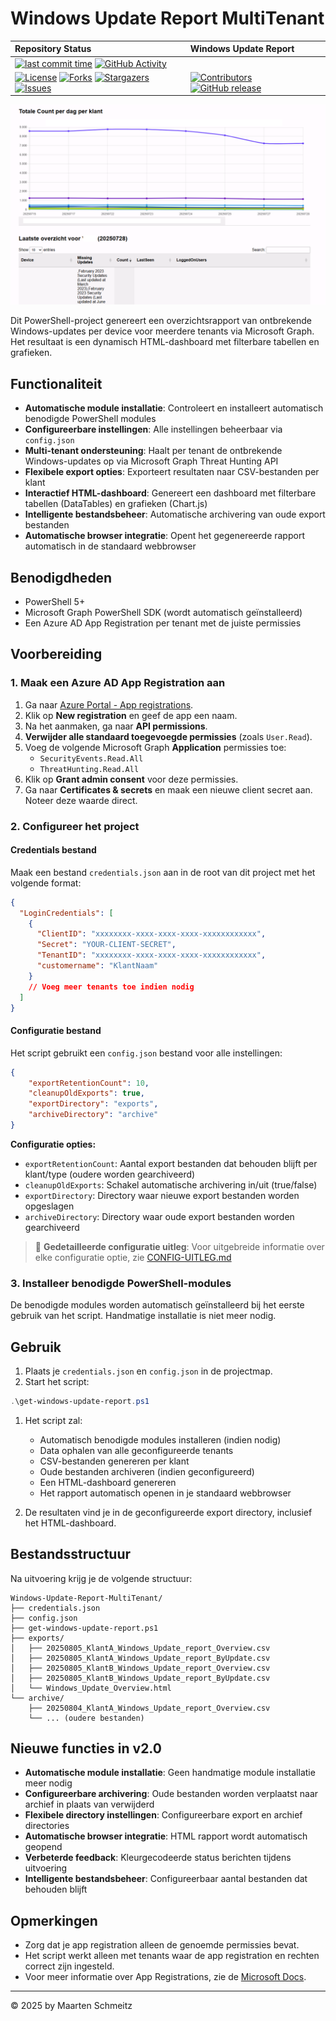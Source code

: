 
# Windows Update Report MultiTenant

| Repository Status | Windows Update Report |
| :--- | :--- |
|  [![last commit time][github-last-commit]][github-master] [![GitHub Activity][commits-shield]][commits] | |
| [![License][license-shield]](LICENSE) [![Forks][forks-shield]][forks-url] [![Stargazers][stars-shield]][stars-url] [![Issues][issues-shield]][issues-url] | [![Contributors][contributors-shield]][contributors-url] [![GitHub release](https://img.shields.io/github/release/scns/Windows-Update-Report-MultiTenant.svg)](https://GitHub.com/scns/Windows-Update-Report-MultiTenant/releases) |

![Dashboard voorbeeld](images/001.png)

Dit PowerShell-project genereert een overzichtsrapport van ontbrekende Windows-updates per device voor meerdere tenants via Microsoft Graph. Het resultaat is een dynamisch HTML-dashboard met filterbare tabellen en grafieken.

## Functionaliteit

- **Automatische module installatie**: Controleert en installeert automatisch benodigde PowerShell modules
- **Configureerbare instellingen**: Alle instellingen beheerbaar via `config.json`
- **Multi-tenant ondersteuning**: Haalt per tenant de ontbrekende Windows-updates op via Microsoft Graph Threat Hunting API
- **Flexibele export opties**: Exporteert resultaten naar CSV-bestanden per klant
- **Interactief HTML-dashboard**: Genereert een dashboard met filterbare tabellen (DataTables) en grafieken (Chart.js)
- **Intelligente bestandsbeheer**: Automatische archivering van oude export bestanden
- **Automatische browser integratie**: Opent het gegenereerde rapport automatisch in de standaard webbrowser

## Benodigdheden

- PowerShell 5+
- Microsoft Graph PowerShell SDK (wordt automatisch geïnstalleerd)
- Een Azure AD App Registration per tenant met de juiste permissies

## Voorbereiding

### 1. Maak een Azure AD App Registration aan

1. Ga naar [Azure Portal - App registrations](https://portal.azure.com/#blade/Microsoft_AAD_IAM/ActiveDirectoryMenuBlade/RegisteredApps).
2. Klik op **New registration** en geef de app een naam.
3. Na het aanmaken, ga naar **API permissions**.
4. **Verwijder alle standaard toegevoegde permissies** (zoals `User.Read`).
5. Voeg de volgende Microsoft Graph **Application** permissies toe:
    - `SecurityEvents.Read.All`
    - `ThreatHunting.Read.All`
6. Klik op **Grant admin consent** voor deze permissies.
7. Ga naar **Certificates & secrets** en maak een nieuwe client secret aan. Noteer deze waarde direct.

### 2. Configureer het project

#### Credentials bestand

Maak een bestand `credentials.json` aan in de root van dit project met het volgende format:

```json
{
  "LoginCredentials": [
    {
      "ClientID": "xxxxxxxx-xxxx-xxxx-xxxx-xxxxxxxxxxxx",
      "Secret": "YOUR-CLIENT-SECRET",
      "TenantID": "xxxxxxxx-xxxx-xxxx-xxxx-xxxxxxxxxxxx",
      "customername": "KlantNaam"
    }
    // Voeg meer tenants toe indien nodig
  ]
}
```

#### Configuratie bestand

Het script gebruikt een `config.json` bestand voor alle instellingen:

```json
{
    "exportRetentionCount": 10,
    "cleanupOldExports": true,
    "exportDirectory": "exports",
    "archiveDirectory": "archive"
}
```

**Configuratie opties:**

- `exportRetentionCount`: Aantal export bestanden dat behouden blijft per klant/type (oudere worden gearchiveerd)
- `cleanupOldExports`: Schakel automatische archivering in/uit (true/false)
- `exportDirectory`: Directory waar nieuwe export bestanden worden opgeslagen
- `archiveDirectory`: Directory waar oude export bestanden worden gearchiveerd

> 📖 **Gedetailleerde configuratie uitleg**: Voor uitgebreide informatie over elke configuratie optie, zie [CONFIG-UITLEG.md](CONFIG-UITLEG.md)

### 3. Installeer benodigde PowerShell-modules

De benodigde modules worden automatisch geïnstalleerd bij het eerste gebruik van het script. Handmatige installatie is niet meer nodig.

## Gebruik

1. Plaats je `credentials.json` en `config.json` in de projectmap.
1. Start het script:

```powershell
.\get-windows-update-report.ps1
```

1. Het script zal:
   - Automatisch benodigde modules installeren (indien nodig)
   - Data ophalen van alle geconfigureerde tenants
   - CSV-bestanden genereren per klant
   - Oude bestanden archiveren (indien geconfigureerd)
   - Een HTML-dashboard genereren
   - Het rapport automatisch openen in je standaard webbrowser

1. De resultaten vind je in de geconfigureerde export directory, inclusief het HTML-dashboard.

## Bestandsstructuur

Na uitvoering krijg je de volgende structuur:

```text
Windows-Update-Report-MultiTenant/
├── credentials.json
├── config.json
├── get-windows-update-report.ps1
├── exports/
│   ├── 20250805_KlantA_Windows_Update_report_Overview.csv
│   ├── 20250805_KlantA_Windows_Update_report_ByUpdate.csv
│   ├── 20250805_KlantB_Windows_Update_report_Overview.csv
│   ├── 20250805_KlantB_Windows_Update_report_ByUpdate.csv
│   └── Windows_Update_Overview.html
└── archive/
    ├── 20250804_KlantA_Windows_Update_report_Overview.csv
    └── ... (oudere bestanden)
```

## Nieuwe functies in v2.0

- **Automatische module installatie**: Geen handmatige module installatie meer nodig
- **Configureerbare archivering**: Oude bestanden worden verplaatst naar archief in plaats van verwijderd
- **Flexibele directory instellingen**: Configureerbare export en archief directories
- **Automatische browser integratie**: HTML rapport wordt automatisch geopend
- **Verbeterde feedback**: Kleurgecodeerde status berichten tijdens uitvoering
- **Intelligente bestandsbeheer**: Configureerbaar aantal bestanden dat behouden blijft

## Opmerkingen

- Zorg dat je app registration alleen de genoemde permissies bevat.
- Het script werkt alleen met tenants waar de app registration en rechten correct zijn ingesteld.
- Voor meer informatie over App Registrations, zie de [Microsoft Docs](https://learn.microsoft.com/en-us/azure/active-directory/develop/quickstart-register-app).

---

© 2025 by Maarten Schmeitz

[commits-shield]: https://img.shields.io/github/commit-activity/m/scns/Windows-Update-Report-MultiTenant.svg
[commits]: https://github.com/scns/Windows-Update-Report-MultiTenant/commits/main
[github-last-commit]: https://img.shields.io/github/last-commit/scns/Windows-Update-Report-MultiTenant.svg?style=plasticr
[github-master]: https://github.com/scns/Windows-Update-Report-MultiTenant/commits/main
[license-shield]: https://img.shields.io/github/license/scns/Windows-Update-Report-MultiTenant.svg
[contributors-url]: https://github.com/scns/Windows-Update-Report-MultiTenant/graphs/contributors
[contributors-shield]: https://img.shields.io/github/contributors/scns/Windows-Update-Report-MultiTenant.svg
[forks-shield]: https://img.shields.io/github/forks/scns/Windows-Update-Report-MultiTenant.svg
[forks-url]: https://github.com/scns/Windows-Update-Report-MultiTenant/network/members
[stars-shield]: https://img.shields.io/github/stars/scns/Windows-Update-Report-MultiTenant.svg
[stars-url]: https://github.com/scns/Windows-Update-Report-MultiTenant/stargazers
[issues-shield]: https://img.shields.io/github/issues/scns/Windows-Update-Report-MultiTenant.svg
[issues-url]: https://github.com/scns/Windows-Update-Report-MultiTenant/issues
